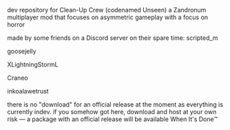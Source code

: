 dev repository for Clean-Up Crew (codenamed Unseen) 
a Zandronum multiplayer mod that focuses on asymmetric gameplay with a focus on horror

made by some friends on a Discord server on their spare time:
scripted_m

goosejelly

XLightningStormL

Craneo

inkoalawetrust

there is no "download" for an official release at the moment as everything is currently indev.
if you somehow got here, download and host at your own risk — a package with an official release
will be available When It's Done™️ 
